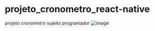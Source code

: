 # projeto_cronometro_react-native
projeto cronometro sujeito programador 
![image](https://user-images.githubusercontent.com/40214696/130522208-e51f7888-8048-4c41-9ca9-3b7fec478c4e.png)
